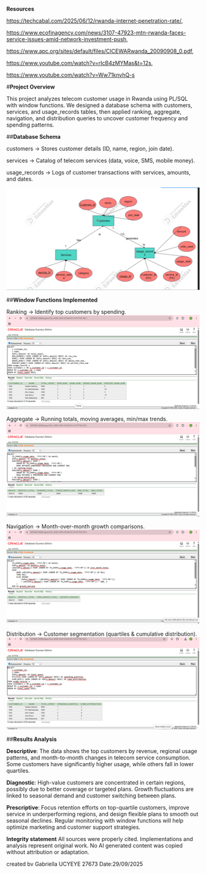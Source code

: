 **Resources**

https://techcabal.com/2025/06/12/rwanda-internet-penetration-rate/,

https://www.ecofinagency.com/news/3107-47923-mtn-rwanda-faces-service-issues-amid-network-investment-push,

https://www.apc.org/sites/default/files/CICEWARwanda_20090908_0.pdf,

https://www.youtube.com/watch?v=rIcB4zMYMas&t=12s,

https://www.youtube.com/watch?v=Ww71knvhQ-s

#**Project Overview**

This project analyzes telecom customer usage in Rwanda using PL/SQL with window functions.
We designed a database schema with customers, services, and usage_records tables, 
then applied ranking, aggregate, navigation, and distribution queries to uncover customer frequency and spending patterns.

##**Database Schema**

customers → Stores customer details (ID, name, region, join date).

services → Catalog of telecom services (data, voice, SMS, mobile money).

usage_records → Logs of customer transactions with services, amounts, and dates.

![img alt](https://github.com/Gabriella-K/plsql-window-functions--Gabriella---UCYEYE-/blob/612c8e00ee352cbe0a2594349dec57696f9778cc/ERdiagram.png)

##**Window Functions Implemented**

Ranking → Identify top customers by spending.
![img alt](https://github.com/Gabriella-K/plsql-window-functions--Gabriella---UCYEYE-/blob/9306e905a1e05a8faca4c17213a0629b9ed835c6/Screenshots/Ranking.png)

Aggregate → Running totals, moving averages, min/max trends.
![img alt](https://github.com/Gabriella-K/plsql-window-functions--Gabriella---UCYEYE-/blob/630cf24c887bad5a82c8928abd89b9bddc4c6634/Screenshots/Aggregate.png)

Navigation → Month-over-month growth comparisons.
![img alt](https://github.com/Gabriella-K/plsql-window-functions--Gabriella---UCYEYE-/blob/85e1013ae8935a9d7d0fee46b054c4a9d38720c7/Screenshots/Navigation.png)

Distribution → Customer segmentation (quartiles & cumulative distribution).
![img alt](https://github.com/Gabriella-K/plsql-window-functions--Gabriella---UCYEYE-/blob/b0c4a2d01110c1a8d220d167b3edf28d19d9e93f/Screenshots/Distribution.png)

##**Results Analysis**

**Descriptive**:
The data shows the top customers by revenue, regional usage patterns, and month-to-month changes in telecom service consumption. 
Some customers have significantly higher usage, while others fall in lower quartiles.

**Diagnostic**:
High-value customers are concentrated in certain regions, possibly due to better coverage or targeted plans. 
Growth fluctuations are linked to seasonal demand and customer switching between plans.

**Prescriptive**:
Focus retention efforts on top-quartile customers, improve service in underperforming regions, and design flexible plans to smooth out seasonal declines. 
Regular monitoring with window functions will help optimize marketing and customer support strategies.

**Integrity statement**
All sources were properly cited. Implementations and analysis represent original work. No AI generated content was copied without attribution or adaptation.

created bv Gabriella UCYEYE  27673
Date:29/09/2025

